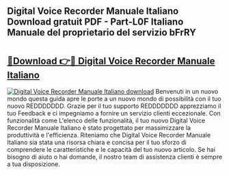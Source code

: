 ## Digital Voice Recorder Manuale Italiano Download gratuit PDF - Part-L0F Italiano Manuale del proprietario del servizio bFrRY

# <h2><a href="http://df9bmsw.blite.top/?on=Digital+Voice+Recorder+Manuale+Italiano">🔗Download 👉🔴 Digital Voice Recorder Manuale Italiano</a></h2>

[![Digital Voice Recorder Manuale Italiano download](https://i.imgur.com/lujVjoI.png)](http://df9bmsw.blite.top/?on=Digital+Voice+Recorder+Manuale+Italiano)
Benvenuti in un nuovo mondo questa guida apre le porte a un nuovo mondo di possibilità con il tuo nuovo REDDDDDDD. Grazie per il tuo supporto REDDDDDDD apprezziamo il tuo Feedback e ci impegniamo a fornire un servizio clienti eccezionale. Con funzionalità come L'elenco delle funzionalità, il tuo nuovo Digital Voice Recorder Manuale Italiano è stato progettato per massimizzare la produttività e l'efficienza. Riteniamo che Digital Voice Recorder Manuale Italiano sia stata una risorsa chiara e concisa per il tuo sforzo di comprendere le caratteristiche e le capacità del tuo nuovo articolo. Se hai bisogno di aiuto o hai domande, il nostro team di assistenza clienti è sempre a tua disposizione.
